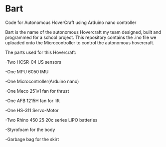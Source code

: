 # Bart
Code for Autonomous HoverCraft using Arduino nano controller

Bart is the name of the autonomous Hovercraft my team designed, built and programmed for a school project.
This repository contains the .ino file we uploaded onto the Microcontroller to control the autonomous hovercraft.

The parts used for this Hovercraft:
  
  -Two HCSR-04 US sensors

  -One MPU 6050 IMU

  -One Microcontroller(Arduino nano)

  -One Meco 251v1 fan for thrust

  -One AFB 1215H fan for lift

  -One HS-311 Servo-Motor

  -Two Rhino 450 25 20c series LIPO batteries

  -Styrofoam for the body

  -Garbage bag for the skirt

  
